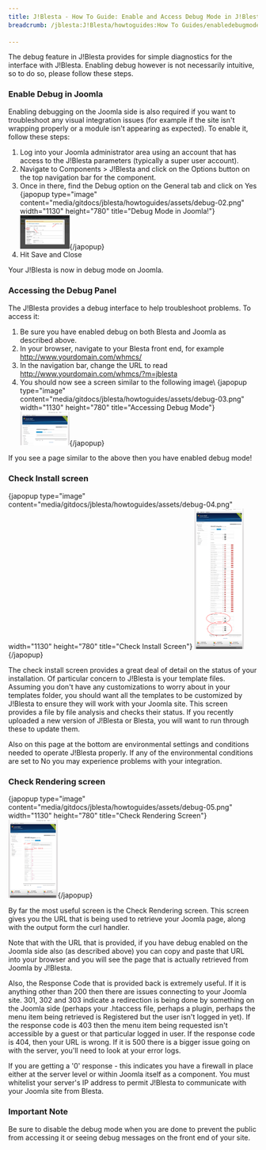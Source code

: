 ```yaml
---
title: J!Blesta - How To Guide: Enable and Access Debug Mode in J!Blesta
breadcrumb: /jblesta:J!Blesta/howtoguides:How To Guides/enabledebugmode:Enable and Access Debug Mode in J!Blesta/
 
---
```



The debug feature in J!Blesta provides for simple diagnostics for the interface with J!Blesta.  Enabling debug however is not necessarily intuitive, so to do so, please follow these steps.
<!--
### Enable Debug in Blesta

To enable debugging on the Blesta side of things, follow these steps:

1. Log into your Blesta Admin area using an account that has access to the J!Blesta addon module settings.
2. Navigate to Addons > J!Blesta > Settings
3. On the General Settings tab, click on the Debug toggle so that it is enabled<br />
{japopup type="image" content="media/gitdocs/jblesta/howtoguides/assets/debug-01.png" width="1130" height="760" title="Debug Mode in Blesta"}
<img src="assets/debug-01.png" width="100px" />{/japopup}
4. Hit Save

That should enable debug on Blesta for J!Blesta
-->
### Enable Debug in Joomla

Enabling debugging on the Joomla side is also required if you want to troubleshoot any visual integration issues (for example if the site isn't wrapping properly or a module isn't appearing as expected).  To enable it, follow these steps:

1. Log into your Joomla administrator area using an account that has access to the J!Blesta parameters (typically a super user account).
2. Navigate to Components > J!Blesta and click on the Options button on the top navigation bar for the component.
3. Once in there, find the Debug option on the General tab and click on Yes<br />
{japopup type="image" content="media/gitdocs/jblesta/howtoguides/assets/debug-02.png" width="1130" height="780" title="Debug Mode in Joomla!"}
<img src="assets/debug-02.png" width="100px" />{/japopup}
4. Hit Save and Close

Your J!Blesta is now in debug mode on Joomla.

### Accessing the Debug Panel

The J!Blesta provides a debug interface to help troubleshoot problems.  To access it:

1. Be sure you have enabled debug on both Blesta and Joomla as described above.
2. In your browser, navigate to your Blesta front end, for example http://www.yourdomain.com/whmcs/
3. In the navigation bar, change the URL to read http://www.yourdomain.com/whmcs/?m=jblesta
4. You should now see a screen similar to the following image\\
{japopup type="image" content="media/gitdocs/jblesta/howtoguides/assets/debug-03.png" width="1130" height="780" title="Accessing Debug Mode"}
<img src="assets/debug-03.png" width="100px" />{/japopup}

If you see a page similar to the above then you have enabled debug mode!

### Check Install screen

{japopup type="image" content="media/gitdocs/jblesta/howtoguides/assets/debug-04.png" width="1130" height="780" title="Check Install Screen"}
<img src="assets/debug-04.png" width="100px" />{/japopup}

The check install screen provides a great deal of detail on the status of your installation.  Of particular concern to J!Blesta is your template files.  Assuming you don't have any customizations to worry about in your templates folder, you should want all the templates to be customized by J!Blesta to ensure they will work with your Joomla site.  This screen provides a file by file analysis and checks their status.  If you recently uploaded a new version of J!Blesta or Blesta, you will want to run through these to update them.

Also on this page at the bottom are environmental settings and conditions needed to operate J!Blesta properly.  If any of the environmental conditions are set to No you may experience problems with your integration.

### Check Rendering screen

{japopup type="image" content="media/gitdocs/jblesta/howtoguides/assets/debug-05.png" width="1130" height="780" title="Check Rendering Screen"}
<img src="assets/debug-05.png" width="100px" />{/japopup}

By far the most useful screen is the Check Rendering screen.  This screen gives you the URL that is being used to retrieve your Joomla page, along with the output form the curl handler.

Note that with the URL that is provided, if you have debug enabled on the Joomla side also (as described above) you can copy and paste that URL into your browser and you will see the page that is actually retrieved from Joomla by J!Blesta.

Also, the Response Code that is provided back is extremely useful.  If it is anything other than 200 then there are issues connecting to your Joomla site.  301, 302 and 303 indicate a redirection is being done by something on the Joomla side (perhaps your .htaccess file, perhaps a plugin, perhaps the menu item being retrieved is Registered but the user isn't logged in yet).  If the response code is 403 then the menu item being requested isn't accessible by a guest or that particular logged in user.  If the response code is 404, then your URL is wrong.  If it is 500 there is a bigger issue going on with the server, you'll need to look at your error logs.

If you are getting a '0' response - this indicates you have a firewall in place either at the server level or within Joomla itself as a component.  You must whitelist your server's IP address to permit J!Blesta to communicate with your Joomla site from Blesta.

### Important Note

Be sure to disable the debug mode when you are done to prevent the public from accessing it or seeing debug messages on the front end of your site.
